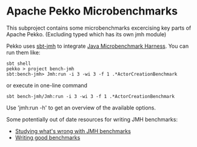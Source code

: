 # Apache Pekko Microbenchmarks

This subproject contains some microbenchmarks excercising key parts of Apache Pekko. (Excluding typed which has its 
own jmh module)


Pekko uses [sbt-jmh](https://github.com/sbt/sbt-jmh) to integrate [Java Microbenchmark Harness](https://github.com/openjdk/jmh). You can run them like:

```shell
sbt shell
pekko > project bench-jmh
sbt:bench-jmh> Jmh:run -i 3 -wi 3 -f 1 .*ActorCreationBenchmark
```

or execute in one-line command

```shell
sbt bench-jmh/Jmh:run -i 3 -wi 3 -f 1 .*ActorCreationBenchmark
```
   

Use 'jmh:run -h' to get an overview of the available options.

Some potentially out of date resources for writing JMH benchmarks:

* [Studying what's wrong with JMH benchmarks](https://www.researchgate.net/publication/333825812_What's_Wrong_With_My_Benchmark_Results_Studying_Bad_Practices_in_JMH_Benchmarks)
* [Writing good benchmarks](http://tutorials.jenkov.com/java-performance/jmh.html#writing-good-benchmarks)
